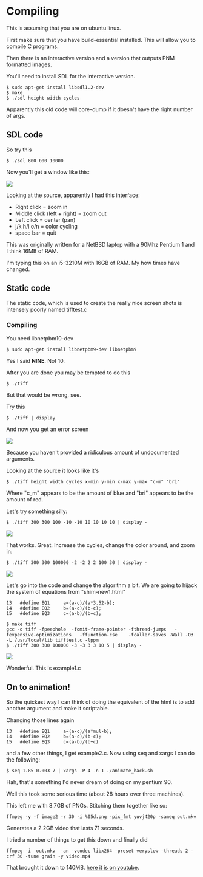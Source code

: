 # Compiling

This is assuming that you are on ubuntu linux.

First make sure that you have build-essential installed. This will allow you to compile C programs.

Then there is an interactive version and a version that outputs PNM formatted images.

You'll need to install SDL for the interactive version.

    $ sudo apt-get install libsdl1.2-dev
    $ make
    $ ./sdl height width cycles

Apparently this old code will core-dump if it doesn't have the right number of args.


## SDL code

So try this

    $ ./sdl 800 600 10000

Now you'll get a window like this:

<img src=http://i.imgur.com/ydcPVHQ.png>

Looking at the source, apparently I had this interface:

 * Right click = zoom in
 * Middle click (left + right) = zoom out
 * Left click = center (pan)
 * j/k h/l o/n = color cycling
 * space bar = quit

This was originally written for a NetBSD laptop with a 90Mhz Pentium 1 and I think 16MB of RAM. 

I'm typing this on an i5-3210M with 16GB of RAM. My how times have changed.

## Static code

The static code, which is used to create the really nice screen shots is intensely poorly named tifftest.c

### Compiling

You need libnetpbm10-dev

    $ sudo apt-get install libnetpbm9-dev libnetpbm9

Yes I said **NINE**. Not 10.

After you are done you may be tempted to do this

    $ ./tiff

But that would be wrong, see.

Try this

    $ ./tiff | display

And now you get an error screen

<img src=http://i.imgur.com/7BhFrJs.png>

Because you haven't provided a ridiculous amount of undocumented arguments.

Looking at the source it looks like it's

    $ ./tiff height width cycles x-min y-min x-max y-max "c-m" "bri"

Where "c_m" appears to be the amount of blue and "bri" appears to be the amount of red.

Let's try something silly:

    $ ./tiff 300 300 100 -10 -10 10 10 10 10 | display -
<img src=http://i.imgur.com/YMcpgoE.png>

That works. Great.  Increase the cycles, change the color around, and zoom in:

    $ ./tiff 300 300 100000 -2 -2 2 2 100 30 | display -

<img src=http://i.imgur.com/w3gDSeb.png>

Let's go into the code and change the algorithm a bit. We are going to hijack the system of equations from "shim-new1.html"

    13   #define EQ1     a=(a-c)/(a*3.52-b);
    14   #define EQ2     b=(a-c)/(b-c);
    15   #define EQ3     c=(a-b)/(b+c);

    $ make tiff
    gcc -o tiff -fpeephole  -fomit-frame-pointer -fthread-jumps   -fexpensive-optimizations   -ffunction-cse    -fcaller-saves -Wall -O3 -L /usr/local/lib tifftest.c -lppm
    $ ./tiff 300 300 100000 -3 -3 3 3 10 5 | display -

<img src=http://i.imgur.com/bHdWTxj.png>

Wonderful. This is example1.c

## On to animation!

So the quickest way I can think of doing the equivalent of the html is to add another argument and make it scriptable.

Changing those lines again

    13   #define EQ1     a=(a-c)/(a*mul-b);
    14   #define EQ2     b=(a-c)/(b-c);
    15   #define EQ3     c=(a-b)/(b+c)

and a few other things, I get example2.c. Now using seq and xargs I can do the following:

    $ seq 1.85 0.003 7 | xargs -P 4 -n 1 ./animate_hack.sh 

Hah, that's something I'd never dream of doing on my pentium 90.

Well this took some serious time (about 28 hours over three machines). 

This left me with 8.7GB of PNGs.  Stitching them together like so:

    ffmpeg -y -f image2 -r 30 -i %05d.png -pix_fmt yuvj420p -sameq out.mkv

Generates a 2.2GB video that lasts 71 seconds.

I tried a number of things to get this down and finally did

    ffmpeg -i  out.mkv  -an -vcodec libx264 -preset veryslow -threads 2 -crf 30 -tune grain -y video.mp4

That brought it down to 140MB.  [here it is on youtube](http://youtu.be/bi0_wHlhZw0).
